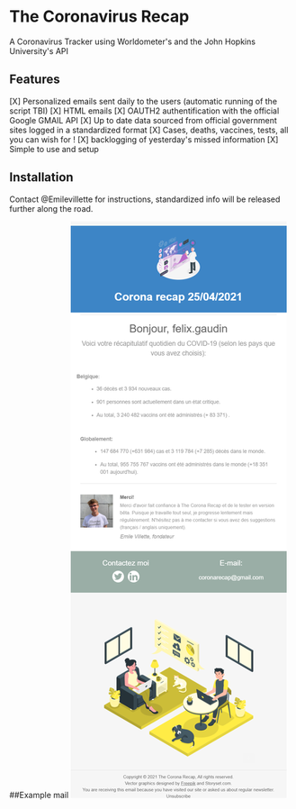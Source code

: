 # The Coronavirus Recap
 A Coronavirus Tracker using Worldometer's and the John Hopkins University's API
## Features
[X] Personalized emails sent daily to the users (automatic running of the script TBI)
[X] HTML emails
[X] OAUTH2 authentification with the official Google GMAIL API
[X] Up to date data sourced from official government sites logged in a standardized format
[X] Cases, deaths, vaccines, tests, all you can wish for !
[X] backlogging of yesterday's missed information
[X] Simple to use and setup

## Installation
Contact @Emilevillette for instructions, standardized info will be released further along the road.

##Example mail
![example mail](examplemail.png)